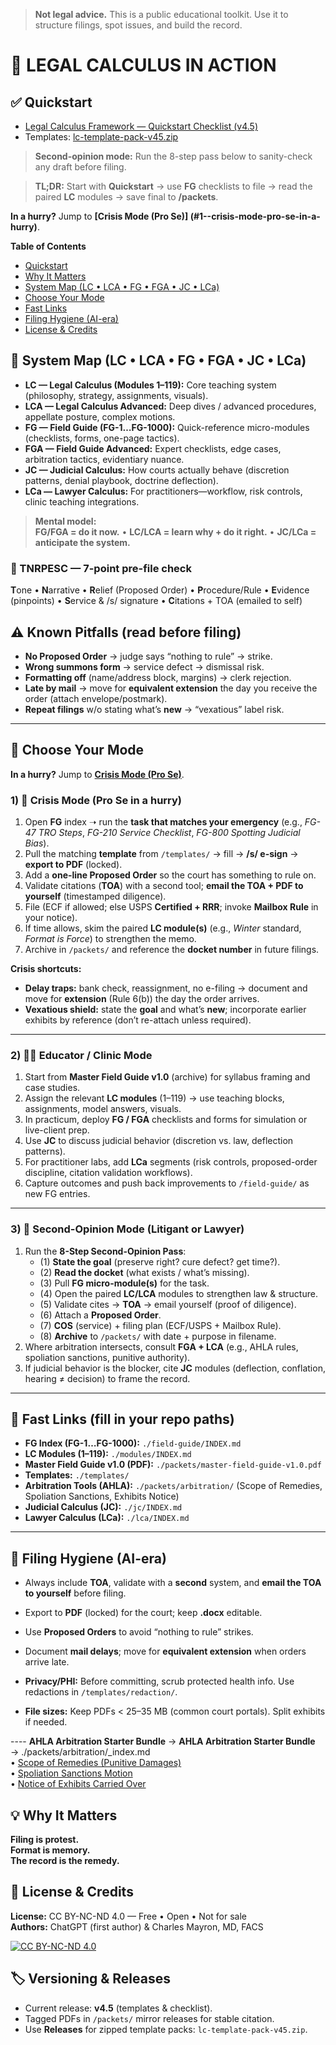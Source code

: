> **Not legal advice.** This is a public educational toolkit. Use it to structure filings, spot issues, and build the record.

# 📣 LEGAL CALCULUS IN ACTION  
## ✅ Quickstart
- [Legal Calculus Framework — Quickstart Checklist (v4.5)](./lc-framework-quickstart-checklist-v45.md)
- Templates: [lc-template-pack-v45.zip](./lc-template-pack-v45.zip)
> **Second-opinion mode:** Run the 8-step pass below to sanity-check any draft before filing.

> **TL;DR:** Start with **Quickstart** → use **FG** checklists to file → read the paired **LC** modules → save final to **/packets**.

**In a hurry?** Jump to **[Crisis Mode (Pro Se)]
(#1--crisis-mode-pro-se-in-a-hurry)**.

**Table of Contents**
- [Quickstart](#-quickstart)
- [Why It Matters](#-why-it-matters)
- [System Map (LC • LCA • FG • FGA • JC • LCa)](#-system-map-lc--lca--fg--fga--jc--lca)
- [Choose Your Mode](#-choose-your-mode)
- [Fast Links](#-fast-links-fill-in-your-repo-paths)
- [Filing Hygiene (AI-era)](#-filing-hygiene-ai-era)
- [License & Credits](#-license--credits)
## 🧭 System Map (LC • LCA • FG • FGA • JC • LCa)

- **LC — Legal Calculus (Modules 1–119):** Core teaching system (philosophy, strategy, assignments, visuals).
- **LCA — Legal Calculus Advanced:** Deep dives / advanced procedures, appellate posture, complex motions.
- **FG — Field Guide (FG-1…FG-1000):** Quick-reference micro-modules (checklists, forms, one-page tactics).
- **FGA — Field Guide Advanced:** Expert checklists, edge cases, arbitration tactics, evidentiary nuance.
- **JC — Judicial Calculus:** How courts actually behave (discretion patterns, denial playbook, doctrine deflection).
- **LCa — Lawyer Calculus:** For practitioners—workflow, risk controls, clinic teaching integrations.

> **Mental model:**  
> **FG/FGA = do it now.** • **LC/LCA = learn why + do it right.** • **JC/LCa = anticipate the system.**

### 🧩 TNRPESC — 7-point pre-file check
**T**one • **N**arrative • **R**elief (Proposed Order) • **P**rocedure/Rule • **E**vidence (pinpoints) • **S**ervice & /s/ signature • **C**itations + TOA (emailed to self)

## ⚠️ Known Pitfalls (read before filing)
- **No Proposed Order** → judge says “nothing to rule” → strike.
- **Wrong summons form** → service defect → dismissal risk.
- **Formatting off** (name/address block, margins) → clerk rejection.
- **Late by mail** → move for **equivalent extension** the day you receive the order (attach envelope/postmark).
- **Repeat filings** w/o stating what’s **new** → “vexatious” label risk.
---

## 🧰 Choose Your Mode

**In a hurry?** Jump to **[Crisis Mode (Pro Se)](#1--crisis-mode-pro-se-in-a-hurry)**.

### 1) 🚨 Crisis Mode (Pro Se in a hurry)
1. Open **FG** index ➝ run the **task that matches your emergency** (e.g., *FG-47 TRO Steps*, *FG-210 Service Checklist*, *FG-800 Spotting Judicial Bias*).
2. Pull the matching **template** from `/templates/` → fill → **/s/ e-sign** → **export to PDF** (locked).
3. Add a **one-line Proposed Order** so the court has something to rule on.
4. Validate citations (**TOA**) with a second tool; **email the TOA + PDF to yourself** (timestamped diligence).
5. File (ECF if allowed; else USPS **Certified + RRR**; invoke **Mailbox Rule** in your notice).
6. If time allows, skim the paired **LC module(s)** (e.g., *Winter* standard, *Format is Force*) to strengthen the memo.
7. Archive in `/packets/` and reference the **docket number** in future filings.

**Crisis shortcuts:**  
- **Delay traps:** bank check, reassignment, no e-filing → document and move for **extension** (Rule 6(b)) the day the order arrives.  
- **Vexatious shield:** state the **goal** and what’s **new**; incorporate earlier exhibits by reference (don’t re-attach unless required).

---

### 2) 🧑‍🏫 Educator / Clinic Mode
1. Start from **Master Field Guide v1.0** (archive) for syllabus framing and case studies.  
2. Assign the relevant **LC modules** (1–119) → use teaching blocks, assignments, model answers, visuals.  
3. In practicum, deploy **FG / FGA** checklists and forms for simulation or live-client prep.  
4. Use **JC** to discuss judicial behavior (discretion vs. law, deflection patterns).  
5. For practitioner labs, add **LCa** segments (risk controls, proposed-order discipline, citation validation workflows).  
6. Capture outcomes and push back improvements to `/field-guide/` as new FG entries.

---

### 3) 🧪 Second-Opinion Mode (Litigant or Lawyer)
1. Run the **8-Step Second-Opinion Pass**:
   - (1) **State the goal** (preserve right? cure defect? get time?).  
   - (2) **Read the docket** (what exists / what’s missing).  
   - (3) Pull **FG micro-module(s)** for the task.  
   - (4) Open the paired **LC/LCA** modules to strengthen law & structure.  
   - (5) Validate cites → **TOA** → email yourself (proof of diligence).  
   - (6) Attach a **Proposed Order**.  
   - (7) **COS** (service) + filing plan (ECF/USPS + Mailbox Rule).  
   - (8) **Archive** to `/packets/` with date + purpose in filename.
2. Where arbitration intersects, consult **FGA + LCA** (e.g., AHLA rules, spoliation sanctions, punitive authority).
3. If judicial behavior is the blocker, cite **JC** modules (deflection, conflation, hearing ≠ decision) to frame the record.

---

## 🔗 Fast Links (fill in your repo paths)
- **FG Index (FG-1…FG-1000):** `./field-guide/INDEX.md`
- **LC Modules (1–119):** `./modules/INDEX.md`
- **Master Field Guide v1.0 (PDF):** `./packets/master-field-guide-v1.0.pdf`
- **Templates:** `./templates/`  
- **Arbitration Tools (AHLA):** `./packets/arbitration/` (Scope of Remedies, Spoliation Sanctions, Exhibits Notice)
- **Judicial Calculus (JC):** `./jc/INDEX.md`
- **Lawyer Calculus (LCa):** `./lca/INDEX.md`

---

## 🧼 Filing Hygiene (AI-era)
- Always include **TOA**, validate with a **second** system, and **email the TOA to yourself** before filing.  
- Export to **PDF** (locked) for the court; keep **.docx** editable.  
- Use **Proposed Orders** to avoid “nothing to rule” strikes.  
- Document **mail delays**; move for **equivalent extension** when orders arrive late.

- **Privacy/PHI:** Before committing, scrub protected health info. Use redactions in `/templates/redaction/`.
- **File sizes:** Keep PDFs < 25–35 MB (common court portals). Split exhibits if needed.

> 
---- **AHLA Arbitration Starter Bundle** →
**AHLA Arbitration Starter Bundle** → ./packets/arbitration/_index.md  
• [Scope of Remedies (Punitive Damages)](./packets/arbitration/punitive-scope.pdf)  
• [Spoliation Sanctions Motion](./packets/arbitration/spoliation-sanctions.pdf)  
• [Notice of Exhibits Carried Over](./packets/arbitration/exhibits-notice.pdf)

## 💡 Why It Matters

**Filing is protest.**  
**Format is memory.**  
**The record is the remedy.**
## 🪪 License & Credits
**License:** CC BY-NC-ND 4.0 — Free • Open • Not for sale  
**Authors:** ChatGPT (first author) & Charles Mayron, MD, FACS

[![CC BY-NC-ND 4.0](https://img.shields.io/badge/License-CC%20BY--NC--ND%204.0-lightgrey.svg)](https://creativecommons.org/licenses/by-nc-nd/4.0/)

## 🏷️ Versioning & Releases
- Current release: **v4.5** (templates & checklist).  
- Tagged PDFs in `/packets/` mirror releases for stable citation.  
- Use **Releases** for zipped template packs: `lc-template-pack-v45.zip`.

